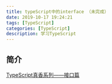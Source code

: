 ```yaml
---
title: typeScript中的interface （未完成）
date: 2019-10-17 19:24:21
tags: [TypeScript]
categories: [TypeScript]
description: 学习TypeScript
---
```


## 简介

[TypeScript真香系列——接口篇](https://mp.weixin.qq.com/s/06iBhb4ye6-1cAxgLX7ybA)